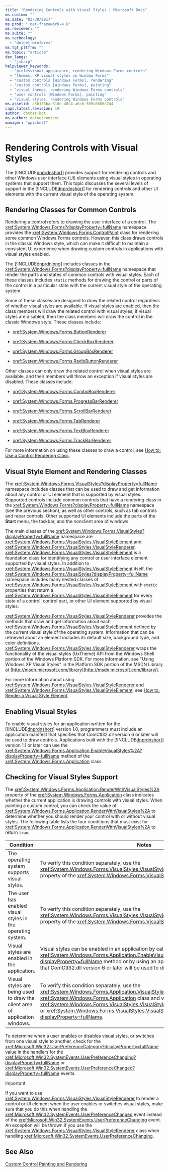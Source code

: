 ```yaml
---
title: "Rendering Controls with Visual Styles | Microsoft Docs"
ms.custom: ""
ms.date: "03/30/2017"
ms.prod: ".net-framework-4.6"
ms.reviewer: ""
ms.suite: ""
ms.technology: 
  - "dotnet-winforms"
ms.tgt_pltfrm: ""
ms.topic: "article"
dev_langs: 
  - "jsharp"
helpviewer_keywords: 
  - "professional appearance, rendering Windows Forms controls"
  - "themes, XP visual styles in Window Forms"
  - "custom controls [Windows Forms], rendering"
  - "custom controls [Windows Forms], painting"
  - "visual themes, rendering Windows Forms controls"
  - "user controls [Windows Forms], painting"
  - "visual styles, rendering Windows Forms controls"
ms.assetid: a5b178ba-610e-46c4-a6c0-509c0886a744
caps.latest.revision: 19
author: dotnet-bot
ms.author: dotnetcontent
manager: "wpickett"
---
```

# Rendering Controls with Visual Styles
The [!INCLUDE[dnprdnshort](../../../../includes/dnprdnshort-md.md)] provides support for rendering controls and other Windows user interface (UI) elements using visual styles in operating systems that support them. This topic discusses the several levels of support in the [!INCLUDE[dnprdnshort](../../../../includes/dnprdnshort-md.md)] for rendering controls and other UI elements with the current visual style of the operating system.  
  
## Rendering Classes for Common Controls  
 Rendering a control refers to drawing the user interface of a control. The <xref:System.Windows.Forms?displayProperty=fullName> namespace provides the <xref:System.Windows.Forms.ControlPaint> class for rendering some common Windows Forms controls. However, this class draws controls in the classic Windows style, which can make it difficult to maintain a consistent UI experience when drawing custom controls in applications with visual styles enabled.  
  
 The [!INCLUDE[dnprdnlong](../../../../includes/dnprdnlong-md.md)] includes classes in the <xref:System.Windows.Forms?displayProperty=fullName> namespace that render the parts and states of common controls with visual styles. Each of these classes includes `static` methods for drawing the control or parts of the control in a particular state with the current visual style of the operating system.  
  
 Some of these classes are designed to draw the related control regardless of whether visual styles are available. If visual styles are enabled, then the class members will draw the related control with visual styles; if visual styles are disabled, then the class members will draw the control in the classic Windows style. These classes include:  
  
-   <xref:System.Windows.Forms.ButtonRenderer>  
  
-   <xref:System.Windows.Forms.CheckBoxRenderer>  
  
-   <xref:System.Windows.Forms.GroupBoxRenderer>  
  
-   <xref:System.Windows.Forms.RadioButtonRenderer>  
  
 Other classes can only draw the related control when visual styles are available, and their members will throw an exception if visual styles are disabled. These classes include:  
  
-   <xref:System.Windows.Forms.ComboBoxRenderer>  
  
-   <xref:System.Windows.Forms.ProgressBarRenderer>  
  
-   <xref:System.Windows.Forms.ScrollBarRenderer>  
  
-   <xref:System.Windows.Forms.TabRenderer>  
  
-   <xref:System.Windows.Forms.TextBoxRenderer>  
  
-   <xref:System.Windows.Forms.TrackBarRenderer>  
  
 For more information on using these classes to draw a control, see [How to: Use a Control Rendering Class](../../../../docs/framework/winforms/controls/how-to-use-a-control-rendering-class.md).  
  
## Visual Style Element and Rendering Classes  
 The <xref:System.Windows.Forms.VisualStyles?displayProperty=fullName> namespace includes classes that can be used to draw and get information about any control or UI element that is supported by visual styles. Supported controls include common controls that have a rendering class in the <xref:System.Windows.Forms?displayProperty=fullName> namespace (see the previous section), as well as other controls, such as tab controls and rebar controls. Other supported UI elements include the parts of the **Start** menu, the taskbar, and the nonclient area of windows.  
  
 The main classes of the <xref:System.Windows.Forms.VisualStyles?displayProperty=fullName> namespace are <xref:System.Windows.Forms.VisualStyles.VisualStyleElement> and <xref:System.Windows.Forms.VisualStyles.VisualStyleRenderer>. <xref:System.Windows.Forms.VisualStyles.VisualStyleElement> is a foundation class for identifying any control or user interface element supported by visual styles. In addition to <xref:System.Windows.Forms.VisualStyles.VisualStyleElement> itself, the <xref:System.Windows.Forms.VisualStyles?displayProperty=fullName> namespace includes many nested classes of <xref:System.Windows.Forms.VisualStyles.VisualStyleElement> with `static` properties that return a <xref:System.Windows.Forms.VisualStyles.VisualStyleElement> for every state of a control, control part, or other UI element supported by visual styles.  
  
 <xref:System.Windows.Forms.VisualStyles.VisualStyleRenderer> provides the methods that draw and get information about each <xref:System.Windows.Forms.VisualStyles.VisualStyleElement> defined by the current visual style of the operating system. Information that can be retrieved about an element includes its default size, background type, and color definitions. <xref:System.Windows.Forms.VisualStyles.VisualStyleRenderer> wraps the functionality of the visual styles (UxTheme) API from the Windows Shell portion of the Windows Platform SDK. For more information, see "Using Windows XP Visual Styles" in the Platform SDK portion of the MSDN Library at [http://msdn.microsoft.com/library](http://msdn.microsoft.com/library/).  
  
 For more information about using <xref:System.Windows.Forms.VisualStyles.VisualStyleRenderer> and <xref:System.Windows.Forms.VisualStyles.VisualStyleElement>, see [How to: Render a Visual Style Element](../../../../docs/framework/winforms/controls/how-to-render-a-visual-style-element.md).  
  
## Enabling Visual Styles  
 To enable visual styles for an application written for the [!INCLUDE[dnprdnshort](../../../../includes/dnprdnshort-md.md)] version 1.0, programmers must include an application manifest that specifies that ComCtl32.dll version 6 or later will be used to draw controls. Applications built with the [!INCLUDE[dnprdnshort](../../../../includes/dnprdnshort-md.md)] version 1.1 or later can use the <xref:System.Windows.Forms.Application.EnableVisualStyles%2A?displayProperty=fullName> method of the <xref:System.Windows.Forms.Application> class.  
  
## Checking for Visual Styles Support  
 The <xref:System.Windows.Forms.Application.RenderWithVisualStyles%2A> property of the <xref:System.Windows.Forms.Application> class indicates whether the current application is drawing controls with visual styles. When painting a custom control, you can check the value of <xref:System.Windows.Forms.Application.RenderWithVisualStyles%2A> to determine whether you should render your control with or without visual styles. The following table lists the four conditions that must exist for <xref:System.Windows.Forms.Application.RenderWithVisualStyles%2A> to return `true`.  
  
|Condition|Notes|  
|---------------|-----------|  
|The operating system supports visual styles.|To verify this condition separately, use the <xref:System.Windows.Forms.VisualStyles.VisualStyleInformation.IsSupportedByOS%2A> property of the <xref:System.Windows.Forms.VisualStyles.VisualStyleInformation> class.|  
|The user has enabled visual styles in the operating system.|To verify this condition separately, use the <xref:System.Windows.Forms.VisualStyles.VisualStyleInformation.IsEnabledByUser%2A> property of the <xref:System.Windows.Forms.VisualStyles.VisualStyleInformation> class.|  
|Visual styles are enabled in the application.|Visual styles can be enabled in an application by calling the <xref:System.Windows.Forms.Application.EnableVisualStyles%2A?displayProperty=fullName> method or by using an application manifest that specifies that ComCtl32.dll version 6 or later will be used to draw controls.|  
|Visual styles are being used to draw the client area of application windows.|To verify this condition separately, use the <xref:System.Windows.Forms.Application.VisualStyleState%2A> property of the <xref:System.Windows.Forms.Application> class and verify that it has the value <xref:System.Windows.Forms.VisualStyles.VisualStyleState?displayProperty=fullName> or <xref:System.Windows.Forms.VisualStyles.VisualStyleState?displayProperty=fullName>.|  
  
 To determine when a user enables or disables visual styles, or switches from one visual style to another, check for the <xref:Microsoft.Win32.UserPreferenceCategory?displayProperty=fullName> value in the handlers for the <xref:Microsoft.Win32.SystemEvents.UserPreferenceChanging?displayProperty=fullName> or <xref:Microsoft.Win32.SystemEvents.UserPreferenceChanged?displayProperty=fullName> events.  
  
> [!IMPORTANT]
>  If you want to use <xref:System.Windows.Forms.VisualStyles.VisualStyleRenderer> to render a control or UI element when the user enables or switches visual styles, make sure that you do this when handling the <xref:Microsoft.Win32.SystemEvents.UserPreferenceChanged> event instead of the <xref:Microsoft.Win32.SystemEvents.UserPreferenceChanging> event. An exception will be thrown if you use the <xref:System.Windows.Forms.VisualStyles.VisualStyleRenderer> class when handling <xref:Microsoft.Win32.SystemEvents.UserPreferenceChanging>.  
  
## See Also  
 [Custom Control Painting and Rendering](../../../../docs/framework/winforms/controls/custom-control-painting-and-rendering.md)